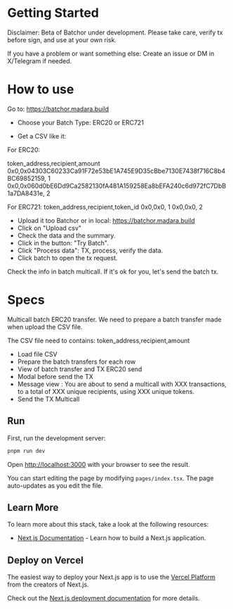
# Getting Started

Disclaimer: Beta of Batchor under development. Please take care, verify tx before sign, and use at your own risk.

If you have a problem or want something else:
Create an issue or DM in X/Telegram if needed.

# How to use

Go to: https://batchor.madara.build


- Choose your Batch Type: ERC20 or ERC721

- Get a CSV like it: 

For ERC20: 

token_address,recipient,amount
0x0,0x04303C60233Ca91F72e53bE1A745E9D35cBbe7130E7438f716C8b4BC69852159, 1
0x0,0x060d0bE6Dd9Ca2582130fA481A159258Ea8bEFA240c6d972fC7DbB1a7DA8431e, 2

For ERC721: 
token_address,recipient,token_id
0x0,0x0, 1
0x0,0x0, 2

- Upload it too Batchor or in local: https://batchor.madara.build
- Click on "Upload csv"
- Check the data and the summary.
- Click in the button: "Try Batch".  
- Click "Process data": TX, process, verify the data.
- Click batch to open the tx request.

Check the info in batch multicall.
If it's ok for you, let's send the batch tx.


# Specs

Multicall batch ERC20 transfer.
We need to prepare a batch transfer made when upload the CSV file.

The CSV file need to contains: 
token_address,recipient,amount
- Load file CSV 
- Prepare the batch transfers for each row
- View of batch transfer and TX ERC20 send
- Modal before send the TX
- Message view : You are about to send a multicall with XXX transactions, to a total of XXX unique recipients, using XXX unique tokens.
- Send the TX Multicall



## Run

First, run the development server:

```bash
pnpm run dev
```

Open [http://localhost:3000](http://localhost:3000) with your browser to see the result.

You can start editing the page by modifying `pages/index.tsx`. The page auto-updates as you edit the file.

## Learn More

To learn more about this stack, take a look at the following resources:

- [Next.js Documentation](https://nextjs.org/docs) - Learn how to build a Next.js application.


## Deploy on Vercel

The easiest way to deploy your Next.js app is to use the [Vercel Platform](https://vercel.com/new?utm_medium=default-template&filter=next.js&utm_source=create-next-app&utm_campaign=create-next-app-readme) from the creators of Next.js.

Check out the [Next.js deployment documentation](https://nextjs.org/docs/deployment) for more details.